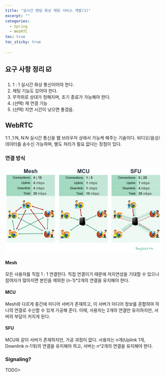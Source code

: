 ```yaml
---
title: "실시간 랜덤 화상 채팅 서비스 개발(1)"
excerpt: ""
categories:
  - Spring
  - WebRTC
toc: true
toc_sticky: true

---
```


## 요구 사항 정리 :ballot_box_with_check:

1. 1 : 1 실시간 화상 통신이어야 한다.
2. 채팅 기능도 있어야 한다.
3. 무작위로 상대가 정해지며, 조기 종료가 가능해야 한다.
4. (선택) 재 연결 기능
5. (선택) 지연 시간이 낮으면 좋겠음.



## WebRTC

1:1 ,1:N, N:N 실시간 통신을 웹 브라우저 상에서 가능케 해주는 기술이다. 비디오/음성/데이터를 송수신 가능하며, 별도 처리가 필요 없다는 장점이 있다.



### 연결 방식

![connection_method](/assets/img/live-stream5.png)

#### Mesh

모든 사용자를 직접 1 : 1 연결한다. 직접 연결이기 때문에 저지연성을 기대할 수 있으나 참여자가 많아지면 본인을 제외한 (n-1)*2개의 연결을 유지해야 한다.

#### MCU

Mesh와 다르게 중간에 미디어 서버가 존재하고, 이 서버가 미디어 정보를 혼합하여 하나의 연결로 수신할 수 있게 가공해 준다. 이때, 사용자는 2개의 연결만 유지하지만, 서버의 부담이 커지게 된다.

#### SFU

MCU와 같이 서버가 존재하지만, 가공 과정이 없다. 사용자는 n개(Uplink 1개, Downlink n-1개)의 연결을 유지해야 하고, 서버는 n^2개의 연결을 유지해야 한다.



### Signaling?

TODO>
